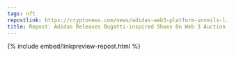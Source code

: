 ```yaml
---
tags: nft
repostlink: https://cryptonews.com/news/adidas-web3-platform-unveils-limited-edition-bugatti-inspired-shoes-auction.htm
title: Repost: Adidas Releases Bugatti-inspired Shoes On Web 3 Auction Platform
---
```


{% include embed/linkpreview-repost.html %}
